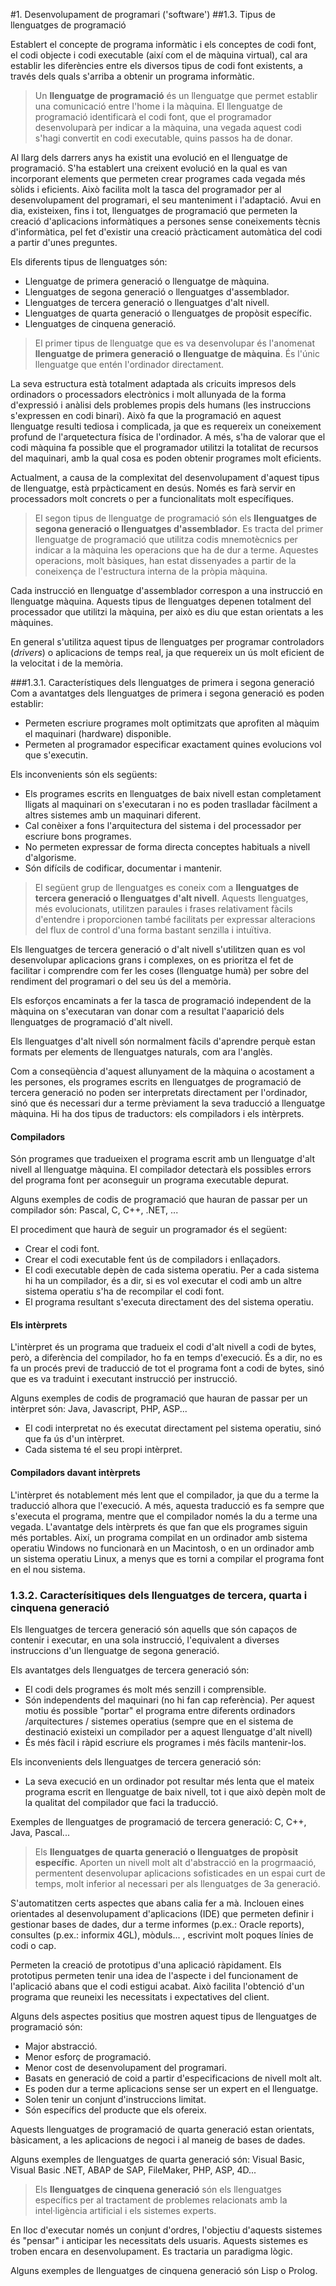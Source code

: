 #1. Desenvolupament de programari ('software')
##1.3. Tipus de llenguatges de programació

Establert el concepte de programa informàtic i els conceptes de codi font, el codi objecte i codi executable (així com el de màquina virtual), cal ara establir les diferències entre els diversos tipus de codi font existents, a través dels quals s'arriba a obtenir un programa informàtic.

> Un **llenguatge de programació** és un llenguatge que permet establir una comunicació entre l'home i la màquina. El llenguatge de programació identificarà el codi font, que el programador desenvoluparà per indicar a la màquina, una vegada aquest codi s'hagi convertit en codi executable, quins passos ha de donar.

Al llarg dels darrers anys ha existit una evolució en el llenguatge de programació. S'ha establert una creixent evolució en la qual es van incorporant elements que permeten crear programes cada vegada més sòlids i eficients. Això facilita molt la tasca del programador per al desenvolupament del programari, el seu manteniment i l'adaptació. Avui en dia, existeixen, fins i tot, llenguatges de programació que permeten la creació d'aplicacions informàtiques a persones sense coneixements tècnis d'informàtica, pel fet d'existir una creació pràcticament automàtica del codi a partir d'unes preguntes.

Els diferents tipus de llenguatges són:
* Llenguatge de primera generació o llenguatge de màquina.
* Llenguatges de segona generació o llenguatges d'assemblador.
* Llenguatges de tercera generació o llenguatges d'alt nivell.
* Llenguatges de quarta generació o llenguatges de propòsit específic.
* Llenguatges de cinquena generació.

> El primer tipus de llenguatge que es va desenvolupar és l'anomenat **llenguatge de primera generació o llenguatge de màquina**. És l'únic llenguatge que entén l'ordinador directament.

La seva estructura està totalment adaptada als cricuits impresos dels ordinadors o processadors electrònics i molt allunyada de la forma d'expressió i anàlisi dels problemes propis dels humans (les instruccions s'expressen en codi binari). Això fa que la programació en aquest llenguatge resulti tediosa i complicada, ja que es requereix un coneixement profund de l'arquetectura física de l'ordinador. A més, s'ha de valorar que el codi màquina fa possible que el programador utilitzi la totalitat de recursos del maquinari, amb la qual cosa es poden obtenir programes molt eficients.

Actualment, a causa de la complexitat del desenvolupament d'aquest tipus de llenguatge, està prpàcticament en desús. Només es farà servir en processadors molt concrets  o per a funcionalitats molt específiques.

> El segon tipus de llenguatge de programació són els **llenguatges de segona generació o llenguatges d'assemblador**. Es tracta del primer llenguatge de programació que utilitza codis mnemotècnics per indicar a la màquina les operacions que ha de dur a terme. Aquestes operacions, molt bàsiques, han estat dissenyades a partir de la coneixença de l'estructura interna de la pròpia màquina.

Cada instrucció en llenguatge d'assemblador correspon a una instrucció en llenguatge màquina. Aquests tipus de llenguatges depenen totalment del processador que utilitzi la màquina, per això es diu que estan orientats a les màquines.

En general s'utilitza aquest tipus de llenguatges per programar controladors (_drivers_) o aplicacions de temps real, ja que requereix un ús molt eficient de la velocitat i de la memòria.

###1.3.1. Característiques dels llenguatges de primera i segona generació
Com a avantatges dels llenguatges de primera i segona generació es poden establir:
* Permeten escriure programes molt optimitzats que aprofiten al màquim el maquinari (hardware) disponible.
* Permeten al programador especificar exactament quines evolucions vol que s'executin.

Els inconvenients són els següents:
* Els programes escrits en llenguatges de baix nivell estan completament lligats al maquinari on s'executaran i no es poden traslladar fàcilment a altres sistemes amb un maquinari diferent.
* Cal conèixer a fons l'arquitectura del sistema i del processador per escriure bons programes.
* No permeten expressar de forma directa conceptes habituals a nivell d'algorisme.
* Són difícils de codificar, documentar i mantenir.

> El següent grup de llenguatges es coneix com a **llenguatges de tercera generació o llenguatges d'alt nivell**. Aquests llenguatges, més evolucionats, utilitzen paraules i frases relativament fàcils d'entendre i proporcionen també facilitats per expressar alteracions del flux de control d'una forma bastant senzilla i intuïtiva.

Els llenguatges de tercera generació o d'alt nivell s'utilitzen quan es vol desenvolupar aplicacions grans i complexes, on es prioritza el fet de facilitar i comprendre com fer les coses (llenguatge humà) per sobre del rendiment del programari o del seu ús del a memòria.

Els esforços encaminats a fer la tasca de programació independent de la màquina on s'executaran van donar com a resultat l'aaparició dels llenguatges de programació d'alt nivell.

Els llenguatges d'alt nivell són normalment fàcils d'aprendre perquè estan formats per elements de llenguatges naturals, com ara l'anglès.

Com a conseqüència d'aquest allunyament de la màquina o acostament a les persones, els programes escrits en llenguatges de programació de tercera generació no poden ser interpretats directament per l'ordinador, sinó que és necessari dur a terme prèviament la seva traducció a llenguatge màquina. Hi ha dos tipus de traductors: els compiladors i els intèrprets.

#### Compiladors
Són programes que tradueixen el programa escrit amb un llenguatge d'alt nivell al llenguatge màquina. El compilador detectarà els possibles errors del programa font per aconseguir un programa executable depurat.

Alguns exemples de codis de programació que hauran de passar per un compilador són: Pascal, C, C++, .NET, ...

El procediment que haurà de seguir un programador és el següent:
* Crear el codi font.
* Crear el codi executable fent ús de compiladors i enllaçadors.
* El codi executable depèn de cada sistema operatiu. Per a cada sistema hi ha un compilador, és a dir, si es vol executar el codi amb un altre sistema operatiu s'ha de recompilar el codi font.
* El programa resultant s'executa directament des del sistema operatiu.

#### Els intèrprets
L'intèrpret és un programa que tradueix el codi d'alt nivell a codi de bytes, però, a diferència del compilador, ho fa en temps d'execució. És a dir, no es fa un procés previ de traducció de tot el programa font a codi de bytes, sinó que es va traduint i executant instrucció per instrucció.

Alguns exemples de codis de programació que hauran de passar per un intèrpret són: Java, Javascript, PHP, ASP...
* El codi interpretat no és executat directament pel sistema operatiu, sinó que fa ús d'un intèrpret.
* Cada sistema té el seu propi intèrpret.

#### Compiladors davant intèrprets
L'intèrpret és notablement més lent que el compilador, ja que du a terme la traducció alhora que l'execució. A més, aquesta traducció es fa sempre que s'executa el programa, mentre que el compilador només la du a terme una vegada. L'avantatge dels intèrprets és que fan que els programes siguin més portables. Així, un programa compilat en un ordinador amb sistema operatiu Windows no funcionarà en un Macintosh, o en un ordinador amb un sistema operatiu Linux, a menys que es torni a compilar el programa font en el nou sistema.

### 1.3.2. Caracterísitiques dels llenguatges de tercera, quarta i cinquena generació
Els llenguatges de tercera generació són aquells que són capaços de contenir i executar, en una sola instrucció, l'equivalent a diverses instruccions d'un llenguatge de segona generació.

Els avantatges dels llenguatges de tercera generació són:
* El codi dels programes és molt més senzill i comprensible.
* Són independents del maquinari (no hi fan cap referència). Per aquest motiu és possible "portar" el programa entre diferents ordinadors /arquitectures / sistemes operatius (sempre que en el sistema de destinació existeixi un compilador per a aquest llenguatge d'alt nivell)
* És més fàcil i ràpid escriure els programes i més fàcils mantenir-los.

Els inconvenients dels llenguatges de tercera generació són:
* La seva execució en un ordinador pot resultar més lenta que el mateix programa escrit en llenguatge de baix nivell, tot i que això depèn molt de la qualitat del compilador que faci la traducció.

Exemples de llenguatges de programació de tercera generació: C, C++, Java, Pascal...

> Els **llenguatges de quarta generació o llenguatges de propòsit específic**. Aporten un nivell molt alt d'abstracció en la progrmaació, permentent desenvolupar aplicacions sofisticades en un espai curt de temps, molt inferior al necessari per als llenguatges de 3a generació.

S'automatitzen certs aspectes que abans calia fer a mà. Inclouen eines orientades al desenvolupament d'aplicacions (IDE) que permeten definir i gestionar bases de dades, dur a terme informes (p.ex.: Oracle reports), consultes (p.ex.: informix 4GL), mòduls... , escrivint molt poques línies de codi o cap.

Permeten la creació de prototipus d'una aplicació ràpidament. Els prototipus permeten tenir una idea de l'aspecte i del funcionament de l'aplicació abans que el codi estigui acabat. Això facilita l'obtenció d'un programa que reuneixi les necessitats i expectatives del client.

Alguns dels aspectes positius que mostren aquest tipus de llenguatges de programació són:
* Major abstracció.
* Menor esforç de programació.
* Menor cost de desenvolupament del programari.
* Basats en generació de coid a partir d'especificacions de nivell molt alt.
* Es poden dur a terme aplicacions sense ser un expert en el llenguatge.
* Solen tenir un conjunt d'instruccions limitat.
* Són específics del producte que els ofereix.

Aquests llenguatges de programació de quarta generació estan orientats, bàsicament, a les aplicacions de negoci i al maneig de bases de dades.

Alguns exemples de llenguatges de quarta generació són: Visual Basic, Visual Basic .NET, ABAP de SAP, FileMaker, PHP, ASP, 4D...

> Els **llenguatges de cinquena generació** són els llenguatges específics per al tractament de problemes relacionats amb la intel·ligència artificial i els sistemes experts.

En lloc d'executar només un conjunt d'ordres, l'objectiu d'aquests sistemes és "pensar" i anticipar les necessitats dels usuaris. Aquests sistemes es troben encara en desenvolupament. Es tractaria un paradigma lògic.

Alguns exemples de llenguatges de cinquena generació són Lisp o Prolog.










